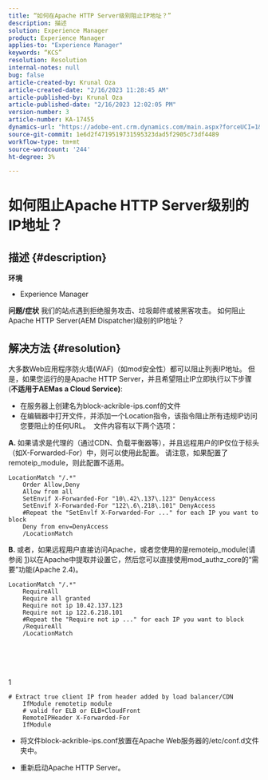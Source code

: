 ```yaml
---
title: “如何在Apache HTTP Server级别阻止IP地址？”
description: 描述
solution: Experience Manager
product: Experience Manager
applies-to: "Experience Manager"
keywords: “KCS”
resolution: Resolution
internal-notes: null
bug: false
article-created-by: Krunal Oza
article-created-date: "2/16/2023 11:28:45 AM"
article-published-by: Krunal Oza
article-published-date: "2/16/2023 12:02:05 PM"
version-number: 3
article-number: KA-17455
dynamics-url: "https://adobe-ent.crm.dynamics.com/main.aspx?forceUCI=1&pagetype=entityrecord&etn=knowledgearticle&id=9dedd710-edad-ed11-aad1-6045bd006793"
source-git-commit: 1e6d2f4719519731595323dad5f2905c73df4489
workflow-type: tm+mt
source-wordcount: '244'
ht-degree: 3%

---
```


# 如何阻止Apache HTTP Server级别的IP地址？

## 描述 {#description}

<b>环境</b>
- Experience Manager



<b>问题/症状</b>
我们的站点遇到拒绝服务攻击、垃圾邮件或被黑客攻击。 如何阻止Apache HTTP Server(AEM Dispatcher)级别的IP地址？


## 解决方法 {#resolution}


大多数Web应用程序防火墙(WAF)（如mod安全性）都可以阻止列表IP地址。 但是，如果您运行的是Apache HTTP Server，并且希望阻止IP立即执行以下步骤(<b>不适用于AEMas a Cloud Service)</b>:

- 在服务器上创建名为block-ackrible-ips.conf的文件
- 在编辑器中打开文件，并添加一个Location指令，该指令阻止所有违规IP访问您要阻止的任何URL。  文件内容有以下两个选项：


<b>A. </b>如果请求是代理的（通过CDN、负载平衡器等），并且远程用户的IP仅位于标头（如X-Forwarded-For）中，则可以使用此配置。 请注意，如果配置了remoteip_module，则此配置不适用。


```
LocationMatch "/.*"
    Order Allow,Deny
    Allow from all
    SetEnvif X-Forwarded-For "10\.42\.137\.123" DenyAccess
    SetEnvif X-Forwarded-For "122\.6\.218\.101" DenyAccess
    #Repeat the "SetEnvlf X-Forwarded-For ..." for each IP you want to block
    Deny from env=DenyAccess
    /LocationMatch
```




<b>B. </b>或者，如果远程用户直接访问Apache，或者您使用的是remoteip_module(请参阅 [1](https://helpx.adobe.com/experience-manager/kb/block-ips-apache-http-server.html#remoteip_module))以在Apache中提取并设置它，然后您可以直接使用mod_authz_core的“需要”功能(Apache 2.4)。


```
LocationMatch "/.*"
    RequireAll
    Require all granted
    Require not ip 10.42.137.123
    Require not ip 122.6.218.101
    #Repeat the "Require not ip ..." for each IP you want to block
    /RequireAll
    /LocationMatch
```

<br><br> <br><br>
1


```
# Extract true client IP from header added by load balancer/CDN
    IfModule remotetip module
    # valid for ELB or ELB+CloudFront
    RemoteIPHeader X-Forwarded-For
    IfModule
```


- 将文件block-ackrible-ips.conf放置在Apache Web服务器的/etc/conf.d文件夹中。


- 重新启动Apache HTTP Server。



